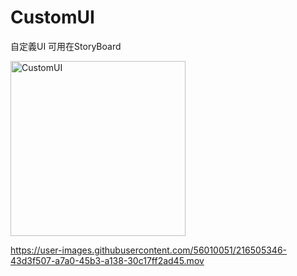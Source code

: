 # CustomUI
自定義UI 可用在StoryBoard

<img width="280" alt="CustomUI" src="https://user-images.githubusercontent.com/56010051/216505338-3fbbf3d9-f05a-409d-96e2-b640bb71d72a.png">


https://user-images.githubusercontent.com/56010051/216505346-43d3f507-a7a0-45b3-a138-30c17ff2ad45.mov

